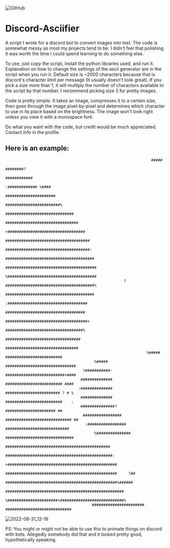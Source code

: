 ![GitHub](https://img.shields.io/github/license/hunar4321/life_code)

# Discord-Asciifier
A script I wrote for a discord bot to convert images into text. The code is somewhat messy as most my projects tend to be. I didn't feel that polishing it was worth the time I could spend learning to do something else. 

To use, just copy the script, install the python libraries used, and run it. Explanation on how to change the settings of the ascii generator are in the script when you run it. Default size is ~2000 characters because that is discord's character limit per message (It usually doesn't look great). If you pick a size more than 1, it will multiply the number of characters available to the script by that number. I recommend picking size 3 for pretty images.

Code is pretty simple. It takes an image, compresses it to a certain size, then goes through the image pixel-by-pixel and determines which character to use in its place based on the brightness. The image won't look right unless you view it with a monospace font.

Do what you want with the code, but credit would be much appreciated. Contact info in the profile.

Here is an example:
------------------------

```
                                                                #####                                       
                                                               ########?                                    
                                                              ############                                  
                                                              :############# %####                          
                                                               ######################                       
                                                              ########################%                     
                                                          ##############################                    
                                                        ################################                    
                                                      +##################################                   
                                                     #####################################                  
                                                     #####################################:                 
                                                    #######################################                 
                                                    ########################################                
                                                    %#######################################                
                                                    ?#######################################%               
                                                      #######################################               
                                                         :###################################               
                                                          ###################################               
                                                         ####################################+              
                                                           ##################################%              
                                                             #################################              
                                                              ################################              
                                                              %##### #########################              
                                       %#####                  ###############################              
                                  ?###########:                ##########################+####              
                                 ##############                 ######################### ####              
                                :##############                 ######################## ? # %              
                                 ##############                #########################    :               
                                 ###############?              ###################### ##                    
                                  #################      ############################# ##                   
                                   :#################     ############################                      
                                       %###############  ##############################                     
                                         ##############################################                     
                                        ###############################################:                    
                                       +################################################                    
                                       #################################################     ?##            
                                       #################################################%######             
                                       ####################################################                 
                                      %######################+############################%                 
                                      ####################### #############################                 
```
![2022-08-31_12-16](https://user-images.githubusercontent.com/96934612/187763827-db23a1a8-0154-4ff4-8b25-74f5bc74544c.jpg)

PS: You might or might not be able to use this to animate things on discord with bots. Allegedly somebody did that and it looked pretty good, hypothetically speaking.
